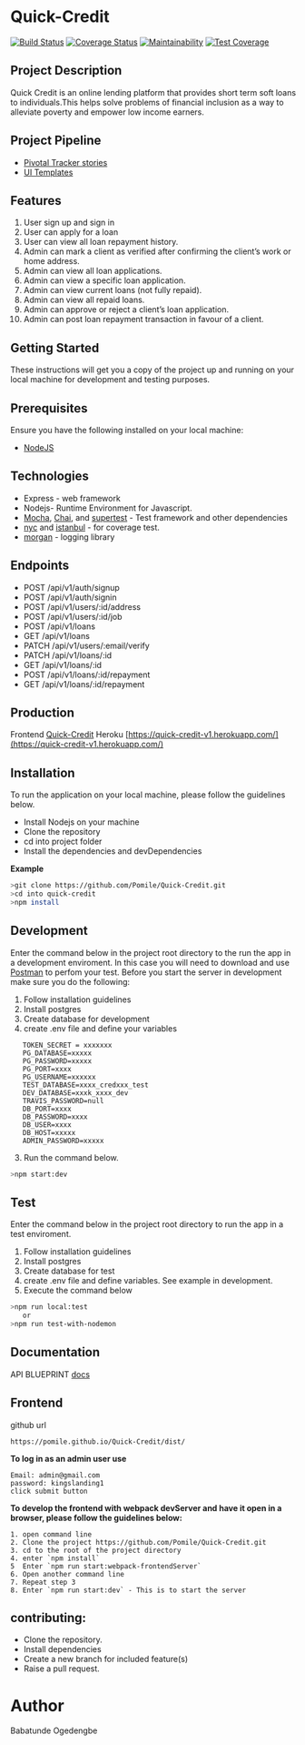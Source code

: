 # Quick-Credit
[![Build Status](https://travis-ci.org/Pomile/Quick-Credit.svg?branch=develop)](https://travis-ci.org/Pomile/Quick-Credit) [![Coverage Status](https://coveralls.io/repos/github/Pomile/Quick-Credit/badge.svg?branch=develop)](https://coveralls.io/github/Pomile/Quick-Credit?branch=develop) [![Maintainability](https://api.codeclimate.com/v1/badges/67e2c922e329af4dbe30/maintainability)](https://codeclimate.com/github/Pomile/Quick-Credit/maintainability) [![Test Coverage](https://api.codeclimate.com/v1/badges/67e2c922e329af4dbe30/test_coverage)](https://codeclimate.com/github/Pomile/Quick-Credit/test_coverage)

## Project Description
Quick Credit is an online lending platform that provides short term soft loans to individuals.This
helps solve problems of financial inclusion as a way to alleviate poverty and empower low
income earners.

## Project Pipeline
- [Pivotal Tracker stories](https://www.pivotaltracker.com/n/projects/2326785)
- [UI Templates](https://pomile.github.io/Quick-Credit/dist/)


## Features
1. User sign up and sign in
2. User can apply for a loan
3. User can view all loan repayment history.
4. Admin can mark a client as verified after confirming the client’s work or home address.
5. Admin can view all loan applications.
6. Admin can view a specific loan application.
7. Admin can view current loans (not fully repaid).
8. Admin can view all repaid loans.
9. Admin can approve or reject a client’s loan application.
10. Admin can post loan repayment transaction in favour of a client.

## Getting Started
These instructions will get you a copy of the project up and running on your local machine for development and testing purposes.

## Prerequisites
Ensure you have the following installed on your local machine:
- [NodeJS](https://nodejs.org/en/download/)

## Technologies

* Express - web framework
* Nodejs- Runtime Environment for Javascript.
* [Mocha](https://mochajs.org/), [Chai](https://www.chaijs.com/), and [supertest](https://github.com/visionmedia/supertest) - Test framework and other dependencies
* [nyc](https://www.npmjs.com/package/nyc) and [istanbul](https://github.com/istanbuljs/nyc) - for coverage test.
* [morgan](https://www.npmjs.com/package/morgan) - logging library

## Endpoints

- POST /api/v1/auth/signup
- POST /api/v1/auth/signin
- POST /api/v1/users/:id/address
- POST /api/v1/users/:id/job
- POST /api/v1/loans
- GET /api/v1/loans
- PATCH /api/v1/users/:email/verify
- PATCH /api/v1/loans/:id
- GET /api/v1/loans/:id
- POST /api/v1/loans/:id/repayment
- GET /api/v1/loans/:id/repayment

## Production
Frontend
[Quick-Credit](https://pomile.github.io/Quick-Credit/dist/)
Heroku
[https://quick-credit-v1.herokuapp.com/](https://quick-credit-v1.herokuapp.com/)

## Installation
To run the application on your local machine, please follow the guidelines below.
 - Install Nodejs on your machine
 - Clone the repository
 - cd into project folder
 - Install the dependencies and devDependencies

**Example**
```sh
>git clone https://github.com/Pomile/Quick-Credit.git
>cd into quick-credit
>npm install
```

## Development
Enter the command below in the project root directory to the run the app in a development enviroment. In this case you will need to download and use [Postman](https://www.getpostman.com/downloads/) to perfom your test.
Before you start the server in development make sure you do the following:
1. Follow installation guidelines
2. Install postgres
3. Create database for development
4. create .env file and define your variables
```
   TOKEN_SECRET = xxxxxxx
   PG_DATABASE=xxxxx
   PG_PASSWORD=xxxxx
   PG_PORT=xxxx
   PG_USERNAME=xxxxxx
   TEST_DATABASE=xxxx_credxxx_test
   DEV_DATABASE=xxxk_xxxx_dev
   TRAVIS_PASSWORD=null
   DB_PORT=xxxx
   DB_PASSWORD=xxxx
   DB_USER=xxxx
   DB_HOST=xxxxx
   ADMIN_PASSWORD=xxxxx

```
3. Run the command below.

```sh
>npm start:dev
```
## Test
Enter the command below in the project root directory to run the app in a test enviroment.

1. Follow installation guidelines
2. Install postgres
3. Create database for test
4. create .env file and define variables. See example in development.
2. Execute the command below
```sh
>npm run local:test
   or
>npm run test-with-nodemon
```
## Documentation

API BLUEPRINT 
[docs](https://alex308.docs.apiary.io/)

## Frontend
github url
```
https://pomile.github.io/Quick-Credit/dist/
```

**To log in as an admin user use**
```
Email: admin@gmail.com
password: kingslanding1
click submit button
```
**To develop the frontend with webpack devServer and have it open in a browser, please follow the guidelines below:**

```
1. open command line
2. Clone the project https://github.com/Pomile/Quick-Credit.git
3. cd to the root of the project directory
4. enter `npm install`
5  Enter `npm run start:webpack-frontendServer`
6. Open another command line
7. Repeat step 3
8. Enter `npm run start:dev` - This is to start the server
```


## contributing:

- Clone the repository.
- Install dependencies
- Create a new branch for included feature(s)
- Raise a pull request.

# Author
Babatunde Ogedengbe
